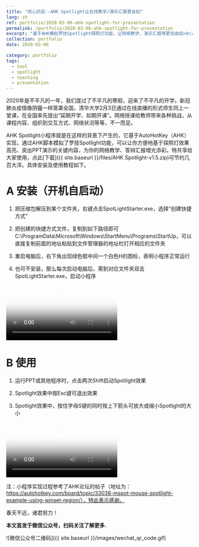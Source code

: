 ```yaml
---
title: "同心抗疫--AHK Spotlight让在线教学/演示汇报更自如"
lang: zh
ref: portfolio/2020-03-06-ahk-spotlight-for-presentation
permalink: /portfolio/2020-03-06-ahk-spotlight-for-presentation
excerpt: "基于AHK模拟罗技Spotlight探照灯功能，让网络教学、演示汇报等更加自如<br/><img src='/images/spotlight.jfif'>"
collection: portfolio
date: 2020-03-06

category: portfolio
tags:
  - tool
  - spotlight
  - teaching
  - presentation
---
```


2020年是不平凡的一年，我们度过了不平凡的寒假，迎来了不平凡的开学。新冠肺炎疫情像阴霾一样笼罩全国，清华大学2月3日通过在线直播的形式师生同上一堂课，在全国率先提出“延期开学、如期开课”。网络授课给教师带来各种挑战，从课程内容、组织到交互方式、网络状况等等，不一而足。

AHK Spotlight小程序就是在这样的背景下产生的，它基于AutoHotKey（AHK）实现，通过AHK脚本模拟了罗技Spotlight功能，可以让你方便地基于探照灯效果高亮、突出PPT演示的关键内容，为你的网络教学、答辩汇报增光添彩。特共享给大家使用，点此[下载]({{ site.baseurl }}/files/AHK Spotlight-v1.5.zip)可节约几百大洋。具体安装及使用教程如下。



A 安装（开机自启动）
=====

1. 把压缩包解压到某个文件夹，右键点击SpotLightStarter.exe，选择“创建快捷方式”

2. 把创建的快捷方式文件，复制到如下路径即可C:\ProgramData\Microsoft\Windows\StartMenu\Programs\StartUp，可以直接复制前面的地址粘贴到文件管理器的地址栏打开相应的文件夹

3. 重启电脑后，右下角出现绿色框中间一个白色H的图标，表明小程序正常运行

4. 也可不安装，那么每次启动电脑后，需到对应文件夹双击SpotLightStarter.exe，启动小程序

<video poster="/images/2020-03-06-AHK-Spotlight-install.jpg" controls preload>
    <source src="/videos/2020-03-06-AHK-Spotlight-install.mp4" media="only screen and (min-device-width: 568px)"></source> 
    <source src="/videos/2020-03-06-AHK-Spotlight-install.iphone.mp4" media="only screen and (max-device-width: 568px)"></source> 
</video>



B 使用
=====

1. 运行PPT或其他程序时，点击两次Shift启动Spotlight效果

2. Spotlight效果中按Esc键可退出效果

3. Spotlight效果中，按住字母S键的同时按上下箭头可放大或缩小Spotlight的大小

<video poster="/images/2020-03-06-AHK-Spotlight-toturial.jpg" controls preload>
    <source src="/videos/2020-03-06-AHK-Spotlight-toturial.mp4" media="only screen and (min-device-width: 568px)"></source> 
    <source src="/videos/2020-03-06-AHK-Spotlight-toturial.iphone.mp4" media="only screen and (max-device-width: 568px)"></source> 
</video>

注：小程序实现过程参考了AHK论坛的帖子（地址为：https://autohotkey.com/board/topic/33038-mspot-mouse-spotlight-example-using-winset-region/），特此表示感谢。


春天不远，诸君努力！

**本文首发于微信公众号，扫码关注了解更多.**

![微信公众号二维码]({{ site.baseurl }}/images/wechat_qr_code.gif)
